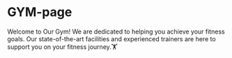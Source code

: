 # GYM-page

 Welcome to Our Gym! We are dedicated to helping you achieve your fitness goals.
Our state-of-the-art facilities and experienced trainers are here to support you on your fitness journey.🏋️

